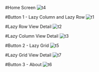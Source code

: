 #Home Screen
![t4](https://github.com/JanitaArisna/msib/assets/121175050/f7f1cf14-0a61-4f8e-a01f-eab4dc66c7c4)

#Button 1 - Lazy Column and Lazy Row
![t1](https://github.com/JanitaArisna/msib/assets/121175050/85b77a43-7146-4c9b-8454-0645d04d6ee1)  

#Lazy Row View Detail
![t2](https://github.com/JanitaArisna/msib/assets/121175050/6047bc52-0e3e-4c45-96db-c1dea53d916a)

#Lazy Column View Detail
![t3](https://github.com/JanitaArisna/msib/assets/121175050/ed61e6b2-ec2b-459e-8509-ceaa9c6bc001)

#Button 2 - Lazy Grid
![t5](https://github.com/JanitaArisna/msib/assets/121175050/3c6a7283-419a-4c83-a9b7-73fed00a3b82)

#Lazy Grid View Detail
![t7](https://github.com/JanitaArisna/msib/assets/121175050/ed56406b-1b3f-4e2b-8f29-506d81d9fa94)

#Button 3 - About
![t6](https://github.com/JanitaArisna/msib/assets/121175050/53b0d965-1e14-43f8-ace4-94f1a2fecc8c)
